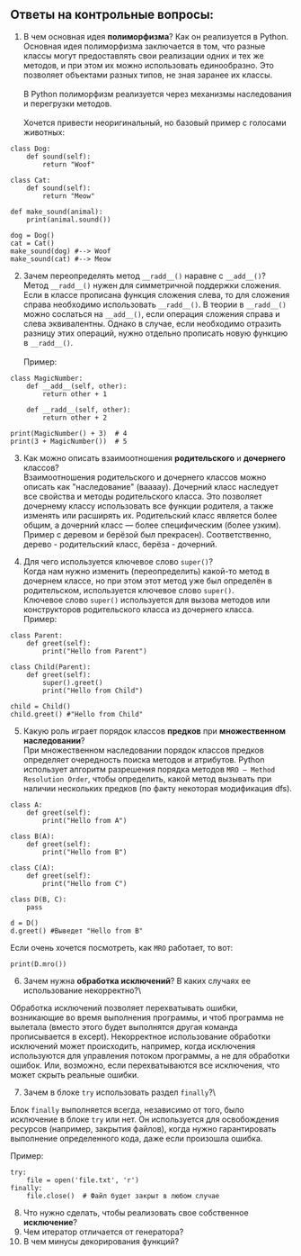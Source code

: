 ## Ответы на контрольные вопросы:
1.  В чем основная идея __полиморфизма__? Как он реализуется в Python.\
    Основная идея полиморфизма заключается в том,
что разные классы могут предоставлять свои реализации одних и тех же методов, и при этом их можно использовать единообразно.
Это позволяет объектами разных типов, не зная заранее их классы.\
\
В Python полиморфизм реализуется через механизмы наследования и перегрузки методов.\
\
Хочется привести неоригинальный, но базовый пример с голосами животных:
~~~
class Dog:
    def sound(self):
        return "Woof"

class Cat:
    def sound(self):
        return "Meow"

def make_sound(animal):
    print(animal.sound())

dog = Dog()
cat = Cat()
make_sound(dog) #--> Woof
make_sound(cat) #--> Meow
~~~


2.  Зачем переопределять метод `__radd__()` наравне с 
`__add__()`?\
Метод `__radd__()` нужен для симметричной поддержки сложения. Если в классе прописана функция сложения слева, то для сложения справа необходимо использовать `__radd__()`. В теории в `__radd__()` можно сослаться на `__add__()`, если операция сложения справа и слева эквивалентны. Однако в случае, если необходимо отразить разницу этих операций, нужно отдельно прописать новую функцию в `__radd__()`.\
\
Пример:
~~~
class MagicNumber:
    def __add__(self, other):
        return other + 1

    def __radd__(self, other):
        return other + 2

print(MagicNumber() + 3)  # 4 
print(3 + MagicNumber())  # 5 
~~~
3. Как можно описать взаимоотношения 
__родительского__ и __дочернего__ классов?\
Взаимоотношения родительского и дочернего классов можно описать как "наследование" (ваааау). Дочерний класс наследует все свойства и методы родительского класса. Это позволяет дочернему классу использовать все функции родителя, а также изменять или расширять их. Родительский класс является более общим, а дочерний класс — более специфическим (более узким). Пример с деревом и берёзой был прекрасен). Соответственно, дерево - родительский класс, берёза - дочерний.

4. Для чего используется ключевое 
слово `super()`?\
Когда нам нужно изменить (переопределить) какой-то метод в дочернем классе, но при этом этот метод уже был определён в родительском, используется ключевое слово `super()`.\
Ключевое слово `super()` используется для вызова методов или конструкторов родительского класса из дочернего класса.\
Пример:
~~~
class Parent:
    def greet(self):
        print("Hello from Parent")

class Child(Parent):
    def greet(self):
        super().greet()
        print("Hello from Child")

child = Child()
child.greet() #"Hello from Child"
~~~

5. Какую роль играет порядок классов __предков__
при __множественном наследовании__?\
При множественном наследовании порядок классов предков определяет очередность поиска методов и атрибутов. Python использует алгоритм разрешения порядка методов `MRO — Method Resolution Order`, чтобы определить, какой метод вызывать при наличии нескольких предков (по факту некоторая модификация dfs).

~~~
class A:
    def greet(self):
        print("Hello from A")

class B(A):
    def greet(self):
        print("Hello from B")

class C(A):
    def greet(self):
        print("Hello from C")

class D(B, C):
    pass

d = D()
d.greet() #Выведет "Hello from B"
~~~
Если очень хочется посмотреть, как `MRO` работает, то вот:
~~~
print(D.mro())
~~~
6. Зачем нужна __обработка исключений__? В каких 
случаях ее использование некорректно?\

Обработка исключений позволяет перехватывать ошибки, возникающие во время выполнения программы, и чтоб программа не вылетала (вместо этого будет выполнятся другая команда прописывается в except). Некорректное использование обработки исключений может происходить, например, когда исключения используются для управления потоком программы, а не для обработки ошибок. Или, возможно, если перехватываются все исключения, что может скрыть реальные ошибки.

7. Зачем в блоке `try` использовать раздел
`finally`?\

Блок `finally` выполняется всегда, независимо от того, было исключение в блоке `try` или нет. Он используется для освобождения ресурсов (например, закрытия файлов), когда нужно гарантировать выполнение определенного кода, даже если произошла ошибка.

Пример:
~~~
try:
    file = open('file.txt', 'r')
finally:
    file.close()  # Файл будет закрыт в любом случае
~~~
8. Что нужно сделать, чтобы реализовать 
свое собственное __исключение__?
9. Чем итератор отличается от генератора?
10. В чем минусы декорирования функций?

